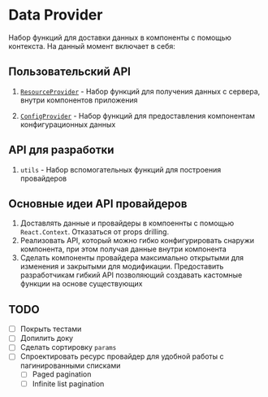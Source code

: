 # Data Provider
Набор функций для доставки данных в компоненты с помощью контекста.
На данный момент включает в себя:

## Пользовательский API

1. [`ResourceProvider`](resource-provider/README.md) - Набор функций для получения данных с сервера, внутри компонентов приложения

1. [`ConfigProvider`](config-provider/README.md) - Набор функций для предоставления компонентам конфигурационных данных

## API для разработки

1. `utils` - Набор вспомогательных функций для построения провайдеров

## Основные идеи API провайдеров

1. Доставлять данные и провайдеры в компоеннты с помощью `React.Context`. Отказаться от props drilling.
1. Реализовать API, который можно гибко конфигурировать снаружи компонента, при этом получая данные внутри компонента
1. Сделать компоненты провайдера максимально открытыми для изменения и закрытыми для модификации. Предоставить разработчикам гибкий API позволяющий создавать кастомные функции на основе существующих


## TODO
- [ ] Покрыть тестами
- [ ] Допилить доку
- [ ] Сделать сортировку `params`
- [ ] Спроектировать ресурс провайдер для удобной работы с пагинированными списками
  - [ ] Paged pagination
  - [ ] Infinite list pagination
